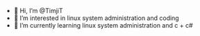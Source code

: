- 👋 Hi, I’m @TimjiT
- 👀 I’m interested in linux system administration and coding
- 🌱 I’m currently learning linux system administration and c + c#

<!---
TimjiT/TimjiT is a ✨ special ✨ repository because its `README.md` (this file) appears on your GitHub profile.
You can click the Preview link to take a look at your changes.
--->
